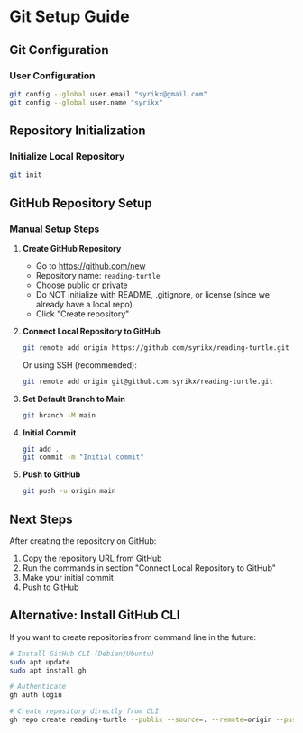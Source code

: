 # Git Setup Guide

## Git Configuration

### User Configuration
```bash
git config --global user.email "syrikx@gmail.com"
git config --global user.name "syrikx"
```

## Repository Initialization

### Initialize Local Repository
```bash
git init
```

## GitHub Repository Setup

### Manual Setup Steps

1. **Create GitHub Repository**
   - Go to https://github.com/new
   - Repository name: `reading-turtle`
   - Choose public or private
   - Do NOT initialize with README, .gitignore, or license (since we already have a local repo)
   - Click "Create repository"

2. **Connect Local Repository to GitHub**
   ```bash
   git remote add origin https://github.com/syrikx/reading-turtle.git
   ```

   Or using SSH (recommended):
   ```bash
   git remote add origin git@github.com:syrikx/reading-turtle.git
   ```

3. **Set Default Branch to Main**
   ```bash
   git branch -M main
   ```

4. **Initial Commit**
   ```bash
   git add .
   git commit -m "Initial commit"
   ```

5. **Push to GitHub**
   ```bash
   git push -u origin main
   ```

## Next Steps

After creating the repository on GitHub:
1. Copy the repository URL from GitHub
2. Run the commands in section "Connect Local Repository to GitHub"
3. Make your initial commit
4. Push to GitHub

## Alternative: Install GitHub CLI

If you want to create repositories from command line in the future:

```bash
# Install GitHub CLI (Debian/Ubuntu)
sudo apt update
sudo apt install gh

# Authenticate
gh auth login

# Create repository directly from CLI
gh repo create reading-turtle --public --source=. --remote=origin --push
```
